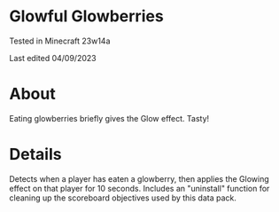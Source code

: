 # Glowful Glowberries

Tested in Minecraft 23w14a

Last edited 04/09/2023

# About

Eating glowberries briefly gives the Glow effect.  Tasty!

# Details

Detects when a player has eaten a glowberry, then applies the Glowing effect on that player for 10 seconds.  Includes an "uninstall" function for cleaning up the scoreboard objectives used by this data pack.
